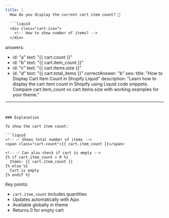 ```yaml
---
title: |
  How do you display the current cart item count? 🛒

  ```liquid
  <div class="cart-icon">
    <!-- How to show number of items? -->
  </div>
  ```
answers:
  - id: "a"
    text: "{{ cart.count }}"
  - id: "b"
    text: "{{ cart.item_count }}"
  - id: "c"
    text: "{{ cart.items.size }}"
  - id: "d"
    text: "{{ cart.total_items }}"
correctAnswer: "b"
seo:
  title: "How to Display Cart Item Count in Shopify Liquid"
  description: "Learn how to display the cart item count in Shopify using Liquid code snippets. Compare cart.item_count vs cart.items.size with working examples for your theme."
---
```


### Explanation

To show the cart item count:

```liquid
<!-- ✅ Shows total number of items -->
<span class="cart-count">{{ cart.item_count }}</span>

<!-- ✅ Can also check if cart is empty -->
{% if cart.item_count > 0 %}
  Items: {{ cart.item_count }}
{% else %}
  Cart is empty
{% endif %}
```

Key points:
- `cart.item_count` includes quantities
- Updates automatically with Ajax
- Available globally in theme
- Returns 0 for empty cart 